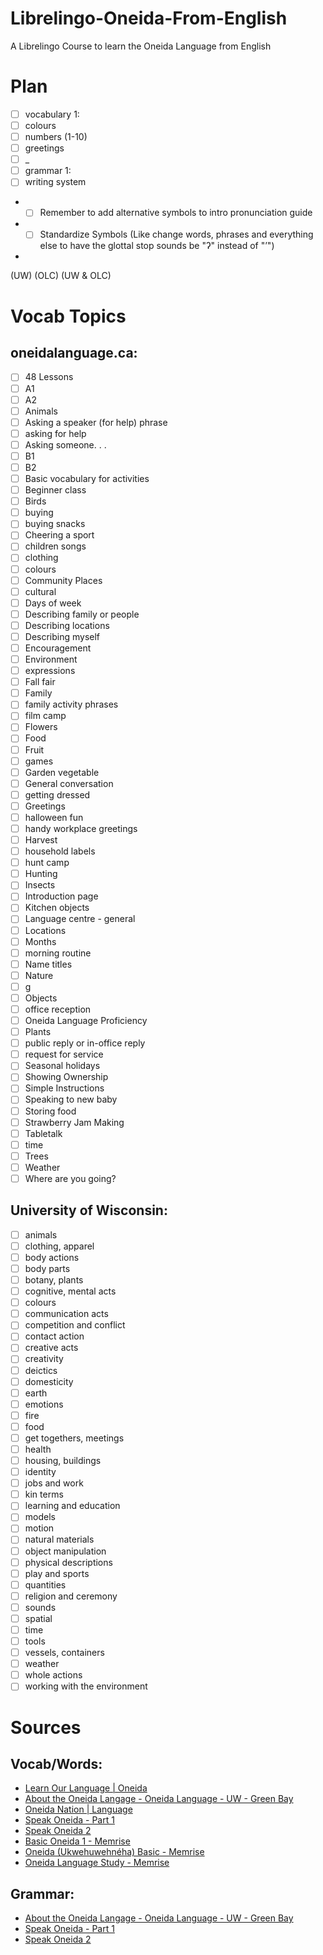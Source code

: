 # Librelingo-Oneida-From-English
A Librelingo Course to learn the Oneida Language from English

# Plan
- [ ] vocabulary 1:
- [ ] colours
- [ ] numbers (1-10)
- [ ] greetings
- [ ] _
- [ ] grammar 1:
- [ ] writing system
- - [ ] Remember to add alternative symbols to intro pronunciation guide
- - [ ] Standardize Symbols (Like change words, phrases and everything else to have the glottal stop sounds be "ʔ" instead of "’")
- 

(UW)
(OLC)
(UW & OLC)


# Vocab Topics
## oneidalanguage.ca:
- [ ] 48 Lessons
- [ ] A1
- [ ] A2
- [ ] Animals
- [ ] Asking a speaker (for help) phrase
- [ ] asking for help
- [ ] Asking someone. . .
- [ ] B1
- [ ] B2
- [ ] Basic vocabulary for activities
- [ ] Beginner class
- [ ] Birds
- [ ] buying
- [ ] buying snacks
- [ ] Cheering a sport
- [ ] children songs
- [ ] clothing
- [ ] colours
- [ ] Community Places
- [ ] cultural
- [ ] Days of week
- [ ] Describing family or people
- [ ] Describing locations
- [ ] Describing myself
- [ ] Encouragement
- [ ] Environment
- [ ] expressions
- [ ] Fall fair
- [ ] Family
- [ ] family activity phrases
- [ ] film camp
- [ ] Flowers
- [ ] Food
- [ ] Fruit
- [ ] games
- [ ] Garden vegetable
- [ ] General conversation
- [ ] getting dressed
- [ ] Greetings
- [ ] halloween fun
- [ ] handy workplace greetings
- [ ] Harvest
- [ ] household labels
- [ ] hunt camp
- [ ] Hunting
- [ ] Insects
- [ ] Introduction page
- [ ] Kitchen objects
- [ ] Language centre - general
- [ ] Locations
- [ ] Months
- [ ] morning routine
- [ ] Name titles
- [ ] Nature
- [ ] g
- [ ] Objects
- [ ] office reception
- [ ] Oneida Language Proficiency
- [ ] Plants
- [ ] public reply or in-office reply
- [ ] request for service
- [ ] Seasonal holidays
- [ ] Showing Ownership
- [ ] Simple Instructions
- [ ] Speaking to new baby
- [ ] Storing food
- [ ] Strawberry Jam Making
- [ ] Tabletalk
- [ ] time
- [ ] Trees
- [ ] Weather
- [ ] Where are you going?
## University of Wisconsin:
- [ ] animals
- [ ] clothing, apparel
- [ ] body actions
- [ ] body parts
- [ ] botany, plants
- [ ] cognitive, mental acts
- [ ] colours
- [ ] communication acts
- [ ] competition and conflict
- [ ] contact action
- [ ] creative acts
- [ ] creativity
- [ ] deictics
- [ ] domesticity
- [ ] earth
- [ ] emotions
- [ ] fire
- [ ] food
- [ ] get togethers, meetings
- [ ] health
- [ ] housing, buildings
- [ ] identity
- [ ] jobs and work
- [ ] kin terms
- [ ] learning and education
- [ ] models
- [ ] motion
- [ ] natural materials
- [ ] object manipulation
- [ ] physical descriptions
- [ ] play and sports
- [ ] quantities
- [ ] religion and ceremony
- [ ] sounds
- [ ] spatial
- [ ] time
- [ ] tools
- [ ] vessels, containers
- [ ] weather
- [ ] whole actions
- [ ] working with the environment

# Sources
## Vocab/Words:
* [Learn Our Language | Oneida](https://oneidalanguage.ca/learn-our-language/)
* [About the Oneida Langage - Oneida Language - UW - Green Bay](https://www.uwgb.edu/oneida/about-the-oneida-langage/)
* [Oneida Nation | Language](https://oneida-nsn.gov/our-ways/language/)
* [Speak Oneida - Part 1](https://play.google.com/store/apps/details?id=com.languagepal.androidoneidawisconsin&hl=en&gl=US)
* [Speak Oneida 2](https://play.google.com/store/apps/details?id=com.languagepal.oneida2android)
* [Basic Oneida 1 - Memrise](https://app.memrise.com/course/1844061/basic-oneida-1/)
* [Oneida (Ukwehuwehnéha) Basic - Memrise](https://app.memrise.com/course/5698147/oneida-ukwehuwehneha-basic/)
* [Oneida Language Study - Memrise](https://app.memrise.com/course/5772626/oneida-language-study/)
## Grammar:
* [About the Oneida Langage - Oneida Language - UW - Green Bay](https://www.uwgb.edu/oneida/about-the-oneida-langage/)
* [Speak Oneida - Part 1](https://play.google.com/store/apps/details?id=com.languagepal.androidoneidawisconsin&hl=en&gl=US)
* [Speak Oneida 2](https://play.google.com/store/apps/details?id=com.languagepal.oneida2android)
